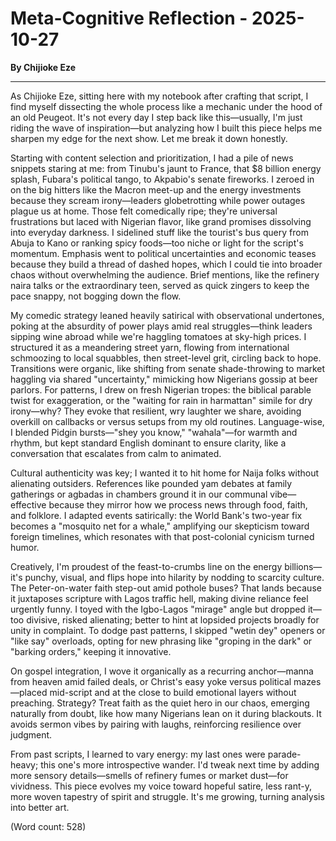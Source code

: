 # Meta-Cognitive Reflection - 2025-10-27

**By Chijioke Eze**

---

As Chijioke Eze, sitting here with my notebook after crafting that script, I find myself dissecting the whole process like a mechanic under the hood of an old Peugeot. It's not every day I step back like this—usually, I'm just riding the wave of inspiration—but analyzing how I built this piece helps me sharpen my edge for the next show. Let me break it down honestly.

Starting with content selection and prioritization, I had a pile of news snippets staring at me: from Tinubu's jaunt to France, that $8 billion energy splash, Fubara's political tango, to Akpabio's senate fireworks. I zeroed in on the big hitters like the Macron meet-up and the energy investments because they scream irony—leaders globetrotting while power outages plague us at home. Those felt comedically ripe; they're universal frustrations but laced with Nigerian flavor, like grand promises dissolving into everyday darkness. I sidelined stuff like the tourist's bus query from Abuja to Kano or ranking spicy foods—too niche or light for the script's momentum. Emphasis went to political uncertainties and economic teases because they build a thread of dashed hopes, which I could tie into broader chaos without overwhelming the audience. Brief mentions, like the refinery naira talks or the extraordinary teen, served as quick zingers to keep the pace snappy, not bogging down the flow.

My comedic strategy leaned heavily satirical with observational undertones, poking at the absurdity of power plays amid real struggles—think leaders sipping wine abroad while we're haggling tomatoes at sky-high prices. I structured it as a meandering street yarn, flowing from international schmoozing to local squabbles, then street-level grit, circling back to hope. Transitions were organic, like shifting from senate shade-throwing to market haggling via shared "uncertainty," mimicking how Nigerians gossip at beer parlors. For patterns, I drew on fresh Nigerian tropes: the biblical parable twist for exaggeration, or the "waiting for rain in harmattan" simile for dry irony—why? They evoke that resilient, wry laughter we share, avoiding overkill on callbacks or versus setups from my old routines. Language-wise, I blended Pidgin bursts—"shey you know," "wahala"—for warmth and rhythm, but kept standard English dominant to ensure clarity, like a conversation that escalates from calm to animated.

Cultural authenticity was key; I wanted it to hit home for Naija folks without alienating outsiders. References like pounded yam debates at family gatherings or agbadas in chambers ground it in our communal vibe—effective because they mirror how we process news through food, faith, and folklore. I adapted events satirically: the World Bank's two-year fix becomes a "mosquito net for a whale," amplifying our skepticism toward foreign timelines, which resonates with that post-colonial cynicism turned humor.

Creatively, I'm proudest of the feast-to-crumbs line on the energy billions—it's punchy, visual, and flips hope into hilarity by nodding to scarcity culture. The Peter-on-water faith step-out amid pothole buses? That lands because it juxtaposes scripture with Lagos traffic hell, making divine reliance feel urgently funny. I toyed with the Igbo-Lagos "mirage" angle but dropped it—too divisive, risked alienating; better to hint at lopsided projects broadly for unity in complaint. To dodge past patterns, I skipped "wetin dey" openers or "like say" overloads, opting for new phrasing like "groping in the dark" or "barking orders," keeping it innovative.

On gospel integration, I wove it organically as a recurring anchor—manna from heaven amid failed deals, or Christ's easy yoke versus political mazes—placed mid-script and at the close to build emotional layers without preaching. Strategy? Treat faith as the quiet hero in our chaos, emerging naturally from doubt, like how many Nigerians lean on it during blackouts. It avoids sermon vibes by pairing with laughs, reinforcing resilience over judgment.

From past scripts, I learned to vary energy: my last ones were parade-heavy; this one's more introspective wander. I'd tweak next time by adding more sensory details—smells of refinery fumes or market dust—for vividness. This piece evolves my voice toward hopeful satire, less rant-y, more woven tapestry of spirit and struggle. It's me growing, turning analysis into better art.

(Word count: 528)